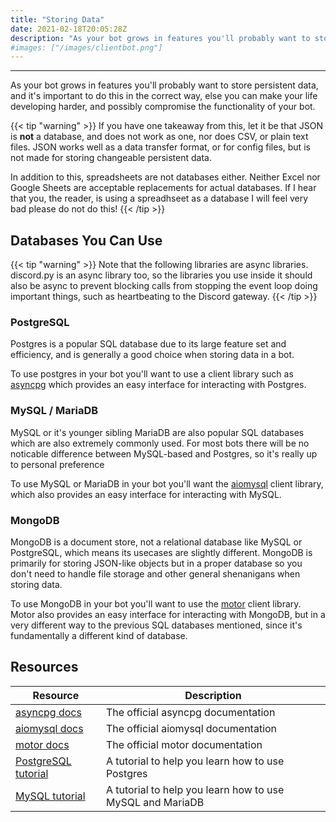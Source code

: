 ```yaml
---
title: "Storing Data"
date: 2021-02-18T20:05:28Z
description: "As your bot grows in features you'll probably want to store persistent data. When storing persistent data it's important to do so in the correct way - databases. Remember, JSON is NOT a database, and should NOT be used as one."
#images: ["/images/clientbot.png"]
---
```


---

As your bot grows in features you'll probably want to store persistent data, and it's important to do this in the correct way, else you can make your life developing harder, and possibly compromise the functionality of your bot.

{{< tip "warning" >}}
If you have one takeaway from this, let it be that JSON is **not** a database, and does not work as one, nor does CSV, or plain text files. JSON works well as a data transfer format, or for config files, but is not made for storing changeable persistent data.

In addition to this, spreadsheets are not databases either. Neither Excel nor Google Sheets are acceptable replacements for actual databases. If I hear that you, the reader, is using a spreadhseet as a database I will feel very bad please do not do this!
{{< /tip >}}

## Databases You Can Use

{{< tip "warning" >}}
Note that the following libraries are async libraries. discord.py is an async library too, so the libraries you use inside it should also be async to prevent blocking calls from stopping the event loop doing important things, such as heartbeating to the Discord gateway.
{{< /tip >}}

### PostgreSQL

Postgres is a popular SQL database due to its large feature set and efficiency, and is generally a good choice when storing data in a bot.

To use postgres in your bot you'll want to use a client library such as [asyncpg](https://pypi.org/project/asyncpg/) which provides an easy interface for interacting with Postgres.

### MySQL / MariaDB

MySQL or it's younger sibling MariaDB are also popular SQL databases which are also extremely commonly used. For most bots there will be no noticable difference between MySQL-based and Postgres, so it's really up to personal preference

To use MySQL or MariaDB in your bot you'll want the [aiomysql](https://pypi.org/project/aiomysql/) client library, which also provides an easy interface for interacting with MySQL.

### MongoDB

MongoDB is a document store, not a relational database like MySQL or PostgreSQL, which means its usecases are slightly different. MongoDB is primarily for storing JSON-like objects but in a proper database so you don't need to handle file storage and other general shenanigans when storing data.

To use MongoDB in your bot you'll want to use the [motor](https://pypi.org/project/motor/) client library. Motor also provides an easy interface for interacting with MongoDB, but in a very different way to the previous SQL databases mentioned, since it's fundamentally a different kind of database.

## Resources

| Resource                                                      | Description                                               |
|---------------------------------------------------------------|-----------------------------------------------------------|
| [asyncpg docs](https://magicstack.github.io/asyncpg/current/) | The official asyncpg documentation                        |
| [aiomysql docs](https://aiomysql.readthedocs.io/)             | The official aiomysql documentation                       |
| [motor docs](https://motor.readthedocs.io/en/stable/)         | The official motor documentation                          |
| [PostgreSQL tutorial](https://www.postgresqltutorial.com/)    | A tutorial to help you learn how to use Postgres          |
| [MySQL tutorial](https://www.mysqltutorial.org/)              | A tutorial to help you learn how to use MySQL and MariaDB |